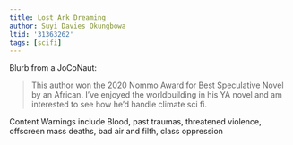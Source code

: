 ```yaml
---
title: Lost Ark Dreaming
author: Suyi Davies Okungbowa
ltid: '31363262'
tags: [scifi]
---
```


Blurb from a JoCoNaut:

> This author won the 2020 Nommo Award for Best Speculative Novel by an African.
> I’ve enjoyed the worldbuilding in his YA novel and am interested to see how
> he’d handle climate sci fi.

Content Warnings include Blood, past traumas, threatened violence, offscreen
mass deaths, bad air and filth, class oppression
